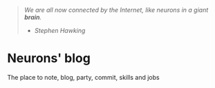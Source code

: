 > _We are all now connected by the Internet, like neurons in a giant **brain**._
> - _Stephen Hawking_

# Neurons' blog

The place to note, blog, party, commit, skills and jobs

